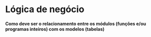# Lógica de negócio

#### Como deve ser o relacionamento entre os módulos (funções e/ou programas inteiros) com os modelos (tabelas)

###